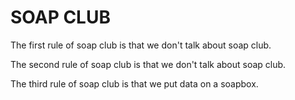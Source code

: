 # SOAP CLUB

The first rule of soap club is that we don't talk about soap club.

The second rule of soap club is that we don't talk about soap club.

The third rule of soap club is that we put data on a soapbox.
